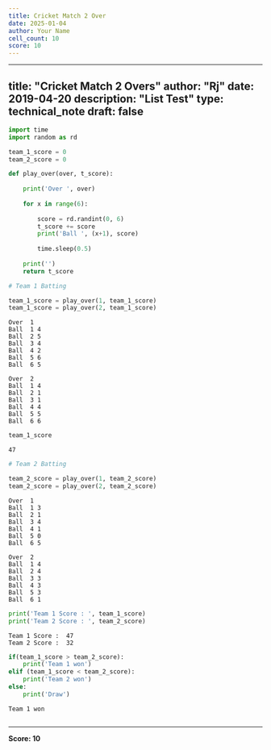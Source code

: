 ```yaml
---
title: Cricket Match 2 Over
date: 2025-01-04
author: Your Name
cell_count: 10
score: 10
---
```


---
title: "Cricket Match 2 Overs"
author: "Rj"
date: 2019-04-20
description: "List Test"
type: technical_note
draft: false
---

```python
import time
import random as rd
```


```python
team_1_score = 0
team_2_score = 0
```


```python
def play_over(over, t_score):
    
    print('Over ', over)
    
    for x in range(6):
        
        score = rd.randint(0, 6)
        t_score += score
        print('Ball ', (x+1), score)
        
        time.sleep(0.5)
        
    print('')
    return t_score
```


```python
# Team 1 Batting

team_1_score = play_over(1, team_1_score)
team_1_score = play_over(2, team_1_score)
```

    Over  1
    Ball  1 4
    Ball  2 5
    Ball  3 4
    Ball  4 2
    Ball  5 6
    Ball  6 5
    
    Over  2
    Ball  1 4
    Ball  2 1
    Ball  3 1
    Ball  4 4
    Ball  5 5
    Ball  6 6
    



```python
team_1_score
```




    47




```python
# Team 2 Batting

team_2_score = play_over(1, team_2_score)
team_2_score = play_over(2, team_2_score)
```

    Over  1
    Ball  1 3
    Ball  2 1
    Ball  3 4
    Ball  4 1
    Ball  5 0
    Ball  6 5
    
    Over  2
    Ball  1 4
    Ball  2 4
    Ball  3 3
    Ball  4 3
    Ball  5 3
    Ball  6 1
    



```python
print('Team 1 Score : ', team_1_score)
print('Team 2 Score : ', team_2_score)
```

    Team 1 Score :  47
    Team 2 Score :  32



```python
if(team_1_score > team_2_score):
    print('Team 1 won')
elif (team_1_score < team_2_score):
    print('Team 2 won')
else:
    print('Draw')
```

    Team 1 won



```python

```


---
**Score: 10**